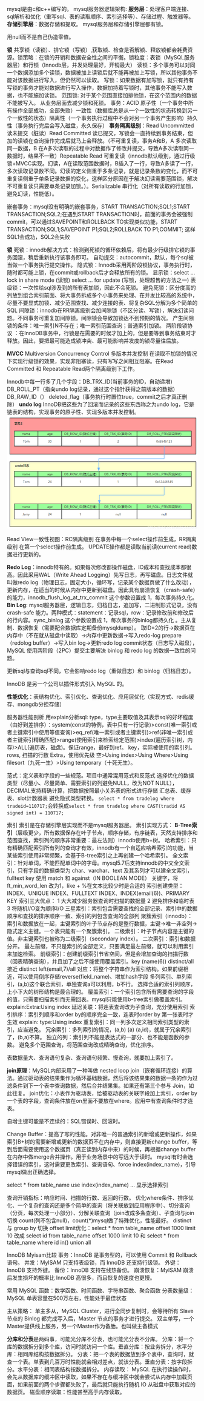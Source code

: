 mysql是由c和c++编写的。
mysql服务器逻辑架构:
**服务层**：处理客户端连接、sql解析和优化（重写sql、表的读取顺序、索引选择等）、存储过程、触发器等。
**存储引擎层**：数据存储和提取。
mysql服务层和存储引擎层都有锁。

用null而不是自己伪造零值。

**锁** 共享锁（读锁）、排它锁（写锁）,获取锁、检查是否解锁、释放锁都会耗费资源。锁策略：在锁的开销和数据安全性之间的平衡。锁粒度：表锁（MySQL服务器层）和行锁（Innodb层，并发处理最好，开销最大）
读锁：多个事务可以对同一个数据添加多个读锁，数据被加上读锁后就不能再被加上写锁，所以其他事务不能对该数据进行写入，但仍然可以读取。
写锁：如果数据有加写锁，就只有持有写锁的事务才能对数据进行写入操作，数据加持着写锁时，其他事务不能写入数据，也不能施加读锁。
范围锁: 对于某个范围直接加排他锁，在这个范围内的数据不能被写入。
从业务层面去减少锁和死锁。
事务：ACID 原子性（一个事务中所有操作全部成功，全部失败）一致性（数据库总是从一个一致性的状态转换到另一个一致性的状态）隔离性（一个事务执行过程中不会对另一个事务产生影响）持久性（事务执行完后会写入磁盘，永久保存）
**事务隔离级别**：Read Uncommitted 读未提交（脏读）Read Committed 读已提交，写锁会一直持续到事务结束，但加的读锁在查询操作完成后就马上会释放。（不可重复读，事务A和B，A 多次读取同一数据，B 在A多次读取的过程中对数据作了修改并提交，导致A多次读取同一数据时，结果不一致）Repeatable Read 可重复读（innodb默认级别，通过行级锁+MVCC实现。幻读，A在读取范围数据时，B插入了一行，导致A多读了一行，多次读取记录数不同。幻读的定义侧重于多条记录，就是记录条数的变化，而不可重复读侧重于单条记录数据的变化，这样区分原因在于解决幻读需要范围锁，解决不可重复读只需要单条记录加锁。）。Serializable 串行化（对所有读取的行加锁，避免幻读，性能低）。

嵌套事务：mysql没有明确的嵌套事务，START TRANSACTION;SQL1;START TRANSACTION;SQL2;在遇到START TRANSACTION时，前面的事务会被强制commit，可以通过SAVEPOINT和ROLLBACK TO实现类似功能，START TRANSACTION;SQL1;SAVEPOINT P1;SQL2;ROLLBACK TO P1;COMMIT; 这样SQL1会成功，SQL2会失败

**锁**
死锁：innodb解决方式：检测到死锁的循环依赖后，将有最少行级排它锁的事务回滚，稍后重新执行该事务即可。
自动提交：autocommit，默认，每个sql被当做一个事务执行提交操作。
隐式锁：Innodb采用两阶段锁协议，事务执行时，随时都可能上锁，在commit或rollback后才会释放所有的锁。
显示锁：select ... lock in share mode (读锁)   select ... for update (写锁，处理超售的方法之一)
表级锁：一次性给sql涉及到的所有表加锁，因此不会死锁。
避免死锁：区分度高的列放到组合索引前面、将大事务拆成多个小事务来处理、在并发比较高的系统中，尽量不要显式加锁、减少范围查找、减少连接的表、将复杂SQL分解为多个简单的SQL
间隙锁：innodb在RR隔离级别会加间隙锁（不区分读、写锁），解决幻读问题。不同事务可重复加间隙锁。间隙锁会导致加锁达不到预期的情况。
产生间隙锁的条件：唯一索引N不存在；唯一索引范围查询；普通索引加锁。
两阶段锁协议
：在InnoDB事务中，行锁是在需要的时候才加上的，但是要等到事务结束时才释放。因此，要把最可能造成锁冲突、最可能影响并发度的锁尽量往后放。


**MVCC** Multiversion Concurrency Control 多版本并发控制 在读取不加锁的情况下实现行级锁的效果，实现非阻塞读，只有写写之间相互阻塞。在Read Committed 和 Repeatable Read两个隔离级别下工作。

Innodb中每一行多了几个字段：DB_TRX_ID(当前事务的ID，自动递增) DB_ROLL_PT（指向undo log记录，通过这个指针获得之前版本的数据） DB_RAW_ID（） deleted_flag（事务执行时置位true，commit之后才真正删除）
**undo log** InnoDB把这些为了回滚而记录的这些东西称之为undo log，它是链表的结构，实现事务的原子性、实现多版本并发控制。
![](../images/undo_log日志格式.png)

Read View一致性视图：RC隔离级别 在事务中每一个select操作前生成，RR隔离级别 在第一个select操作前生成。
UPDATE操作都是读取当前读(current read)数据进行更新的。



**Redo Log**：innodb特有的。如果每次修改都操作磁盘，IO成本和查找成本都很高。因此采用WAL（Write Ahead Logging）先写日志，再写磁盘。日志文件就叫做redo log（物理日志，固定大小，循环写，记录某个数据页做了什么改动），更新内存，在适当的时候从内存中更新到磁盘。因此具有崩溃恢复（crash-safe）的能力，innodb_flush_log_at_trx_commit 这个参数设置成 1，每次事务持久化。
**Bin Log**: mysql服务器层，逻辑日志，归档日志，追加写，二进制形式记录，没有 crash-safe 能力。两种模式：statement：记录sql，row：记录修改前和修改后的行内容。sync_binlog 这个参数设置成 1，每次事务的binlog都持久化 。主从复制、数据恢复（需要配合数据库定期备份mysqldump）。
取ID=2的行->数据页在内存中（不在就从磁盘中读取）->内存中更新数据->写入redo-log prepare（redolog buffer）->写入bin log->更新redo log commit状态（日志写入磁盘），MySQL 使用两阶段（2PC）提交主要解决 binlog 和 redo log 的数据一致性的问题。

更新sql与查询sql不同，它会影响redo log（重做日志）和 binlog（归档日志）。

InnoDB 是另一个公司以插件形式引入 MySQL 的。

**性能优化**：表结构优化、索引优化、查询优化、应用层优化（实现方式、redis缓存、mongdb分担存储）

服务器性能剖析
用explain分析sql:
type，type主要取值及其表示sql的好坏程度（由好到差排序）：system(const的特例，表中只有一行记录)>const(唯一索引或者主键索引中使用等值查询)>eq_ref(唯一索引或者主键索引)>ref(非唯一索引或者主键索引精确匹配)>range(使用索引来检索给定范围)>index(遍历索引树，内存)>ALL(遍历表，磁盘)。保证range，最好到ref。
key，实际被使用的索引列。
rows, 扫描的行数
Extra，使用优先级 空>Using index>Using Where>Using filesort（九死一生）>Using temporary（十死无生）。

范式：定义表和字段的一些规范。项目中通常混用范式和反范式
选择优化的数据类型（尽量小、尽量简单、需要索引的列避免NULL，改为NOT NULL），DECIMAL支持精确计算，把数据按照最小关系表的形式进行存储
汇总表、缓存表、slot计数器表
避免隐式类型转换。
`select * from tradelog where tradeid=110717;`会转换成`select * from tradelog where CAST(tradid AS signed int) = 110717;`


索引 索引是在存储引擎层实现而不是mysql服务器层。
索引实现方式：
**B-Tree索引**（层级更少，所有数据保存在叶子节点，顺序存储，有序链表，天然支持排序和范围查找，索引列的顺序非常重要：最左法则）innodb使用b+树。
哈希索引：只有精确匹配索引所有列的查询才有效，innodb有一个自适应哈希索引的功能，当某些索引使用非常频繁，会基于B-tree索引之上再创建一个哈希索引。
全文索引：针对单词，不能匹配单词中的字母。mysql5.7后支持innodb的中文全文索引，只有字段的数据类型为 char、varchar、text 及其系列才可以建全文索引，fulltext key  使用 match 和 against（IN BOOLEAN MODE） 关键字，将ft_min_word_len 改为1，like + %在文本比较少时是合适的
索引创建类型：INDEX、UNIQUE INDEX、FULLTEXT INDEX、INDEX(email(6))、PRIMARY KEY
索引三大优点：
1 大大减少服务器查询时扫描的数据量
2 避免排序和临时表
3 将随机I/O变为顺序I/O
三星索引：索引包含需要查找的全部记录、索引中的数据顺序和查找的排序顺序一致、索引的列包含查询的全部列
聚簇索引（innodb）：索引和数据放在一起，主键索引的叶子节点存的是整行数据，主键->唯一非空列->隐式定义主键。一个表只能有一个聚簇索引。
二级索引：叶子节点内容是主键的值。非主键索引也被称为二级索引（secondary index）。
二次索引：索引和数据分开。
最左前缀，不只是索引的全部定义，只要满足最左前缀，就可以利用索引来加速检索。
前缀索引：创建前缀索引节省空间，但是会增加查询的扫描行数（回表精确查询），并且加了之后不能使用覆盖索引。key (name(6))   distinct/all 接近 distinct left(email,7)/all 对应：将整个字符串作为索引结构。如果前缀相近，可以使用倒序存储reverse(field_name)、增加hash字段
多列索引、单列索引，(a,b)这个联合索引，单独查询a可以利用，b不行。
选择合适的索引列顺序，上小下大的树形结构是最合理的。
覆盖索引：一个索引包含所有需要查询的字段的值，只需要扫描索引而无需回表。mysql只能使用b-tree索引做覆盖索引。explain:Extra:Using index
延迟关联：将连表查询改为子查询，充分使用索引
索引排序：索引列顺序和order by的顺序完全一致，连表时order by 第一张表时才生效 explain: type:Using index
重复索引：同一列多次定义相同索引类型的索引，应当避免。
冗余索引：多列索引的情况，(a,b) (a) (a,id)，就属于冗余索引了，(b,a)不算。
独立的列：索引列不能是表达式的一部分、也不能是函数的参数。
避免多个范围查询，将范围查询改成精确查询，优化排序。

表数据量大、查询语句复杂、查询语句频繁、慢查询，就要加上索引了。

**join原理**：MySQL内部采用了一种叫做 nested loop join（嵌套循环连接）的算法。通过驱动表的结果集作为循环基础数据，然后将该结果集的数据一条的作为过滤条件到下一个表中查询数据，然后合并结果集。如果还有第三个参与 Join，如此往复。
join优化：小表作为驱动表，给被驱动表的关联字段加上索引，order by一个表的字段，查询条件放在on里面不要放在where。应用中有查询条件时才连表。

自增主键可能是不连续的：SQL错误时、回滚时。

Change Buffer：提高了写的性能。对非唯一的普通索引的新增或更新操作，如果索引B+树的需要新增或更新的数据页不在内存中，则直接更新change buffer，等到后面需要使用这个数据页（真正读到内存中来）的时候，再根据change buffer在内存中做merge合并操作。用于业务场景中的写远大于读时。
mysql有时会选择错误的索引，这时需要更改索引、查询语句、force index(index_name)，引导mysql做出正确选择。

select * from table_name use index(index_name) ... 显示选择索引

查询开销指标：响应时间、扫描的行数、返回的行数。
优化where条件、排序优化、一个复杂的查询还是多个简单的查询（将关联放到应用程序中）、切分查询（分页，每次处理一小部分）、分解关联查询（join改成多条查询）、子查询与join切换
count(列不包含null)，count(*)mysql做了特殊优化，性能最好。
distinct 与 group by 切换
offset limit优化：select * from table_name offset 1000 limit 10 改成 select id from table_name offset 1000 limit 10 和 select * from table_name where id in()
union all 

InnoDB Myisam比较
事务：InnoDB 是事务型的，可以使用 Commit 和 Rollback 语句。
并发：MyISAM 只支持表级锁，而 InnoDB 还支持行级锁。
外键：InnoDB 支持外键。
备份：InnoDB 支持在线热备份。
崩溃恢复：MyISAM 崩溃后发生损坏的概率比 InnoDB 高很多，而且恢复的速度也更慢。

常用 MySQL 函数：数学函数、时间函数、字符串函数、聚合函数
分表数量级：MySQL 单表容量在500万左右，性能处于最佳状态

主从策略：
单主多从，MySQL Cluster，进行全同步复制时，会等待所有 Slave 节点的 Binlog 都完成写入后，Master 节点的事务才进行提交。
双主单写，一个Master提供线上服务，另一个Master作为备胎。也叫做主备模式

**分库和分表**是两码事，可能光分库不分表，也可能光分表不分库。
分库：将一个库的数据拆分到多个库，访问时就访问一个库。垂直分库：按业务拆分，水平分库：相同库结构按数据拆分。
分表：把一个表的数据放到多个表中，查询时，就查一个表。单表到几百万时性能就会相对差点，就该分表。垂直分表：按字段拆分。水平分表：相同表结构按数据拆分。
内存读取：
MySQL 在执行读操作时，会先从数据库的缓冲区中读取，如果不存在与缓冲区中就会尝试从内存中加载页面，如果前面的两个步骤都失败了，最后就只能执行随机 IO 从磁盘中获取对应的数据页。
磁盘顺序读取：性能甚至高于内存读取。







